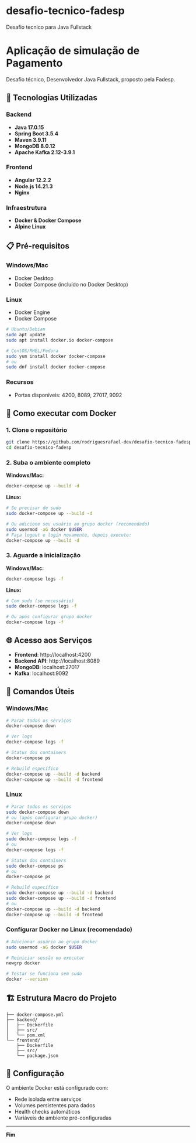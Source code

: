 # desafio-tecnico-fadesp
Desafio tecnico para Java Fullstack

# Aplicação de simulação de Pagamento
Desafio técnico, Desenvolvedor Java Fullstack, proposto pela Fadesp.

## 🚀 Tecnologias Utilizadas

### Backend
- **Java 17.0.15**
- **Spring Boot 3.5.4**
- **Maven 3.9.11**
- **MongoDB 8.0.12**
- **Apache Kafka 2.12-3.9.1**

### Frontend
- **Angular 12.2.2**
- **Node.js 14.21.3**
- **Nginx**

### Infraestrutura
- **Docker & Docker Compose**
- **Alpine Linux**

## 📋 Pré-requisitos

### Windows/Mac
- Docker Desktop
- Docker Compose (incluído no Docker Desktop)

### Linux
- Docker Engine
- Docker Compose
```bash
# Ubuntu/Debian
sudo apt update
sudo apt install docker.io docker-compose

# CentOS/RHEL/Fedora
sudo yum install docker docker-compose
# ou
sudo dnf install docker docker-compose
```

### Recursos
- Portas disponíveis: 4200, 8089, 27017, 9092

## 🐳 Como executar com Docker

### 1. Clone o repositório
```bash
git clone https://github.com/rodriguesrafael-dev/desafio-tecnico-fadesp.git
cd desafio-tecnico-fadesp
```

### 2. Suba o ambiente completo

**Windows/Mac:**
```bash
docker-compose up --build -d
```

**Linux:**
```bash
# Se precisar de sudo
sudo docker-compose up --build -d

# Ou adicione seu usuário ao grupo docker (recomendado)
sudo usermod -aG docker $USER
# Faça logout e login novamente, depois execute:
docker-compose up --build -d
```

### 3. Aguarde a inicialização

**Windows/Mac:**
```bash
docker-compose logs -f
```

**Linux:**
```bash
# Com sudo (se necessário)
sudo docker-compose logs -f

# Ou após configurar grupo docker
docker-compose logs -f
```

## 🌐 Acesso aos Serviços

- **Frontend**: http://localhost:4200
- **Backend API**: http://localhost:8089
- **MongoDB**: localhost:27017
- **Kafka**: localhost:9092

## 📝 Comandos Úteis

### Windows/Mac
```bash
# Parar todos os serviços
docker-compose down

# Ver logs
docker-compose logs -f

# Status dos containers
docker-compose ps

# Rebuild específico
docker-compose up --build -d backend
docker-compose up --build -d frontend
```

### Linux
```bash
# Parar todos os serviços
sudo docker-compose down
# ou (após configurar grupo docker)
docker-compose down

# Ver logs
sudo docker-compose logs -f
# ou
docker-compose logs -f

# Status dos containers
sudo docker-compose ps
# ou
docker-compose ps

# Rebuild específico
sudo docker-compose up --build -d backend
sudo docker-compose up --build -d frontend
# ou
docker-compose up --build -d backend
docker-compose up --build -d frontend
```

### Configurar Docker no Linux (recomendado)
```bash
# Adicionar usuário ao grupo docker
sudo usermod -aG docker $USER

# Reiniciar sessão ou executar
newgrp docker

# Testar se funciona sem sudo
docker --version
```

## 🏗️ Estrutura Macro do Projeto

```
├── docker-compose.yml
├── backend/
│   ├── Dockerfile
│   ├── src/
│   └── pom.xml
└── frontend/
    ├── Dockerfile
    ├── src/
    └── package.json
```

## 🔧 Configuração

O ambiente Docker está configurado com:
- Rede isolada entre serviços
- Volumes persistentes para dados
- Health checks automáticos
- Variáveis de ambiente pré-configuradas

---
**Fim**